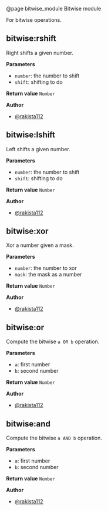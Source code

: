 @page bitwise_module Bitwise module

For bitwise operations.

## bitwise:rshift

Right shifts a given number.

**Parameters**
- `number`: the number to shift
- `shift`: shifting to do

**Return value** `Number`

**Author**
- [@rakista112](https://github.com/rakista112)

## bitwise:lshift

Left shifts a given number.

**Parameters**
- `number`: the number to shift
- `shift`: shifting to do

**Return value** `Number`

**Author**
- [@rakista112](https://github.com/rakista112)

## bitwise:xor

Xor a number given a mask.

**Parameters**
- `number`: the number to xor
- `mask`: the mask as a number

**Return value** `Number`

**Author**
- [@rakista112](https://github.com/rakista112)

## bitwise:or

Compute the bitwise `a OR b` operation.

**Parameters**
- `a`: first number
- `b`: second number

**Return value** `Number`

**Author**
- [@rakista112](https://github.com/rakista112)

## bitwise:and

Compute the bitwise `a AND b` operation.

**Parameters**
- `a`: first number
- `b`: second number

**Return value** `Number`

**Author**
- [@rakista112](https://github.com/rakista112)
